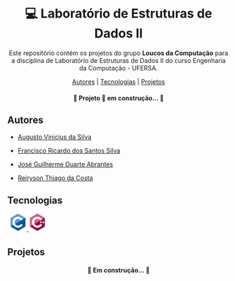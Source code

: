 <h1 align="center">  &#128187; Laboratório de Estruturas de Dados II </h1>

<p align="center">Este repositório contém os projetos do grupo <strong>Loucos da Computação</strong> para a disciplina de Laboratório de Estruturas de Dados II do curso Engenharia da Computação - UFERSA.<p>
<p align="center">
    <a href="##Autores">Autores</a> |
    <a href="##Tecnologias">Tecnologias</a> |
    <a href="##Projetos">Projetos</a> 
</p>
<h4 align="center"> &#128679; Projeto &#128640; em construção... &#128679; </h4>

 ## Autores

- [Augusto Vinicius da Silva](https://github.com/Vinicius999)

- [Francisco Ricardo dos Santos Silva](https://github.com/ricardos7) 

- [José Guilherme Duarte Abrantes](https://github.com/GuiDuarte07) 

- [Reiryson Thiago da Costa](https://github.com/reirysson)

## Tecnologias

<p style='margin: 16px 4px 32px;'>
	<a href="https://www.cprogramming.com/" target="_blank" rel="noreferrer">
        <img src="https://raw.githubusercontent.com/devicons/devicon/master/icons/c/c-original.svg" alt="c" width="40" height="40" />
    </a>
    <a href="https://www.w3schools.com/cpp/" target="_blank" rel="noreferrer">
        <img src="https://raw.githubusercontent.com/devicons/devicon/master/icons/cplusplus/cplusplus-original.svg" alt="cplusplus" width="40" height="40" />
    </a>
</p>

## Projetos

<h4 align="center"> &#128679; Em construção... &#128679; </h4>

